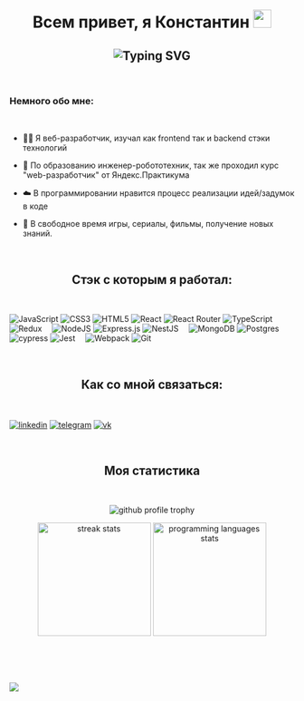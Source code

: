 <h1 align="center">Всем привет, я Константин</a>  
 <img src="https://github.com/blackcater/blackcater/raw/main/images/Hi.gif" height="32"/></h1>
<h2 align="center">  <img src="https://readme-typing-svg.herokuapp.com?font=Fira+Code&pause=1000&width=435&lines=%D0%A4%D1%80%D0%BE%D0%BD%D1%82%D0%B5%D0%BD%D0%B4+%D1%80%D0%B0%D0%B7%D1%80%D0%B0%D0%B1%D0%BE%D1%82%D1%87%D0%B8%D0%BA+%D0%B2+%D0%BD%D0%B0%D1%87%D0%B0%D0%BB%D0%B5+%D0%BF%D1%83%D1%82%D0%B8" alt="Typing SVG" /></h2>
<br>
<h3>Немного обо мне:</h3>
<br>

- 👩‍💻 Я веб-разработчик, изучал как frontend так и backend стэки технологий

- 🤖 По образованию инженер-робототехник, так же проходил курс "web-разработчик" от Яндекс.Практикума

- ☁️ В программировании нравится процесс реализации идей/задумок в коде

- 🎲 В свободное время игры, сериалы, фильмы, получение новых знаний.

<br>
<h2 align="center">Стэк с которым я работал:</h3>
<br>

![JavaScript](https://img.shields.io/badge/javascript-%23323330.svg?style=for-the-badge&logo=javascript&logoColor=%23F7DF1E)
![CSS3](https://img.shields.io/badge/css3-%231572B6.svg?style=for-the-badge&logo=css3&logoColor=white)
![HTML5](https://img.shields.io/badge/html5-%23E34F26.svg?style=for-the-badge&logo=html5&logoColor=white)
![React](https://img.shields.io/badge/react-%2320232a.svg?style=for-the-badge&logo=react&logoColor=%2361DAFB)
![React Router](https://img.shields.io/badge/React_Router-CA4245?style=for-the-badge&logo=react-router&logoColor=white)
![TypeScript](https://img.shields.io/badge/typescript-%23007ACC.svg?style=for-the-badge&logo=typescript&logoColor=white)
![Redux](https://img.shields.io/badge/redux-%23593d88.svg?style=for-the-badge&logo=redux&logoColor=white)
&ensp;&ensp;![NodeJS](https://img.shields.io/badge/node.js-6DA55F?style=for-the-badge&logo=node.js&logoColor=white)
![Express.js](https://img.shields.io/badge/express.js-%23404d59.svg?style=for-the-badge&logo=express&logoColor=%2361DAFB)
![NestJS](https://img.shields.io/badge/nestjs-%23E0234E.svg?style=for-the-badge&logo=nestjs&logoColor=white)
&ensp;&ensp;![MongoDB](https://img.shields.io/badge/MongoDB-%234ea94b.svg?style=for-the-badge&logo=mongodb&logoColor=white)
![Postgres](https://img.shields.io/badge/postgres-%23316192.svg?style=for-the-badge&logo=postgresql&logoColor=white)
&ensp;&ensp;![cypress](https://img.shields.io/badge/-cypress-%23E5E5E5?style=for-the-badge&logo=cypress&logoColor=058a5e)
![Jest](https://img.shields.io/badge/-jest-%23C21325?style=for-the-badge&logo=jest&logoColor=white)
&ensp;&ensp;![Webpack](https://img.shields.io/badge/webpack-%238DD6F9.svg?style=for-the-badge&logo=webpack&logoColor=black)
![Git](https://img.shields.io/badge/git-%23F05033.svg?style=for-the-badge&logo=git&logoColor=white)

<br>
<h2 align="center">Как со мной связаться:</h3>
<br>
<p align="left">
<a href="https://www.linkedin.com/in/constantin-vanchurenkov-10570723b/" target="_blank" rel="noopener noreferrer"><img align="center" src="https://img.shields.io/badge/linkedin-%230077B5.svg?style=for-the-badge&logo=linkedin&logoColor=white" alt="linkedin" /></a>
 <a href="https://t.me/Wacorasu" target="_blank" rel="noopener noreferrer"><img align="center" src="https://img.shields.io/badge/Telegram-2CA5E0?style=for-the-badge&logo=telegram&logoColor=white" alt="telegram"  /></a>
 <a href="https://vk.com/wacorasu" target="_blank" rel="noopener noreferrer"><img align="center" src="https://img.shields.io/badge/вконтакте-%232E87FB.svg?&style=for-the-badge&logo=vk&logoColor=white" alt="vk"  /></a>
</p>
<br>
<h2 align="center">Моя cтатистика</h2>
<br>
 <p align='center'><img  src="https://github-profile-trophy.vercel.app/?username=wacorasu&column=3&margin-w=15&margin-h=15&theme=darkhub&rank=SECRET,SSS,SS,S,AAA,AA,A,B,C&no-frame=true" alt='github  profile trophy' /></p>
  <p align='center'> <img  src="https://streak-stats.demolab.com?user=wacorasu&theme=dark&hide_border=true&card_width=400" alt='streak stats' height='200'/>
  <img  src="https://github-readme-stats.vercel.app/api/top-langs/?username=wacorasu&layout=donut&theme=dark&&hide_border=true" alt='programming languages stats' height='200'/></p>
<br>
<br>
<br>

 ![](https://komarev.com/ghpvc/?username=wacorasu)
 




 

 


 
